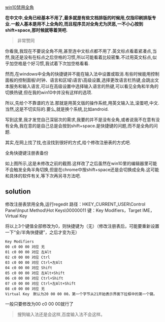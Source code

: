 [win10禁用全角](https://fan.iftodo.com/archives/355)


**在中文中,全角已经基本不用了,最多就是有些文档排版的时候用,仅指印刷排版专业.一般人基本是用不上全角的,而且程序员对全角尤为厌恶,一不小心按到shift+space,那时候就等着哭吧.**

> 非常赞同

你看我,我现在不要说全角不用,甚至连中文标点都不用了.英文标点看着紧凑点,当然,我还是没有在标点之后空格的习惯,所以可能看着比较密集.不过用英文标点,似乎加空格是个好习惯,我试着下次加空格看看.

然而,在windows中全角的快捷键并不能在输入法中设置或取消.有些时候能用控制面板的控制面板\时钟、语言和区域\语言\高级设置,选择更改语言栏热键,会跳出文本服务和输入语言,可以在高级设置中选择输入语言的热键,可以看见全角和半角的切换热键,但在我的win10中并没有这样的选项.

所以,先给个不靠谱的方法.那就是用英文版的操作系统,用英文输入法,滚蛋吧,中文.当然,这是不切实际的.要么,就是换个系统,比如android.

写到这里,我才发觉自己深层次的需求,我要的并不是没有全角,或者说我不在意有没有全角,我在意的是自己总是会按到shift+space.是快捷键的问题,而不是全角的问题.

其实,在网上找了找,也没找到很好的方式,给个修改注册表的方式吧.

全角快捷键注册表备份

如上图所示,这是未修改之前的截图.这样改了之后虽然在win10里的编辑器里可能不会触发全角半角切换,但是在chrome中按shift+space还是会切换成全角.这可能和具体的软件有关,等下次再另寻方法吧.

## solution

修改注册表禁用全角,运行regedit
路径：HKEY_CURRENT_USER\Control Panel\Input Method\Hot Keys\00000011
键：Key Modifiers，Target IME，Virtual Key

将以上3个键值全部修改为0，则快捷键为（无）（修改注册表后，可能要重新设置一下“全/半角快捷键”，之后才变为无）

```
Key Modifiers
00 c0 00 00 对应 无
01 c0 00 00 对应 左Alt
02 c0 00 00 对应 Ctrl
03 c0 00 00 对应 Ctrl+左Alt
04 c0 00 00 对应 Shift
05 c0 00 00 对应 左Alt+Shift
06 c0 00 00 对应 Ctrl+Shift
07 c0 00 00 对应 Ctrl+左Alt+Shift
08 c0 00 00 对应 无
Virtual Key　默认为20 00 00 00，第一个字节从21开始表示界面下拉框中的第一个键。
```
一般只要修改为00 c0 00 00就行了

> 搜狗输入法还是会这样,百度输入法不会这样。 